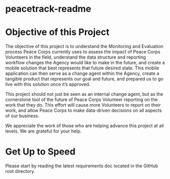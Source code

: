 peacetrack-readme
=================

<h1>Objective of this Project</h1>

The objective of this project is to understand the Monitoring and Evaluation process Peace Corps currently uses to assess the impact of Peace Corps Volunteers in the field, understand the data structure and reporting workflow changes the Agency would like to make in the future, and create a mobile solution that best represents that future desired state. This mobile application can then serve as a change agent within the Agency, create a tangible product that represents our goal and future, and prepared us to go live with this solution once it’s approved.

This project should not just be seen as an internal change agent, but as the cornerstone tool of the future of Peace Corps Volunteer reporting on the work that they do. This effort will cause more Volunteers to report on their work, and allow Peace Corps to make data-driven decisions on all aspects of our business.

We appreciate the work of those who are helping advance this project at all levels. We are grateful for your help.

<h1>Get Up to Speed</h1>

Please start by reading the latest requirements doc located in the GitHub root directory.

